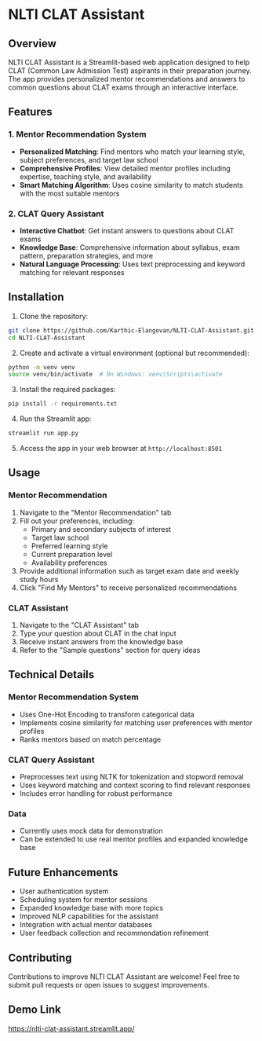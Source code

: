 # NLTI CLAT Assistant

## Overview
NLTI CLAT Assistant is a Streamlit-based web application designed to help CLAT (Common Law Admission Test) aspirants in their preparation journey. The app provides personalized mentor recommendations and answers to common questions about CLAT exams through an interactive interface.

## Features

### 1. Mentor Recommendation System
- **Personalized Matching**: Find mentors who match your learning style, subject preferences, and target law school
- **Comprehensive Profiles**: View detailed mentor profiles including expertise, teaching style, and availability
- **Smart Matching Algorithm**: Uses cosine similarity to match students with the most suitable mentors

### 2. CLAT Query Assistant
- **Interactive Chatbot**: Get instant answers to questions about CLAT exams
- **Knowledge Base**: Comprehensive information about syllabus, exam pattern, preparation strategies, and more
- **Natural Language Processing**: Uses text preprocessing and keyword matching for relevant responses


## Installation

1. Clone the repository:
```bash
git clone https://github.com/Karthic-Elangovan/NLTI-CLAT-Assistant.git
cd NLTI-CLAT-Assistant
```

2. Create and activate a virtual environment (optional but recommended):
```bash
python -m venv venv
source venv/bin/activate  # On Windows: venv\Scripts\activate
```

3. Install the required packages:
```bash
pip install -r requirements.txt
```

4. Run the Streamlit app:
```bash
streamlit run app.py
```

5. Access the app in your web browser at `http://localhost:8501`

## Usage

### Mentor Recommendation
1. Navigate to the "Mentor Recommendation" tab
2. Fill out your preferences, including:
   - Primary and secondary subjects of interest
   - Target law school
   - Preferred learning style
   - Current preparation level
   - Availability preferences
3. Provide additional information such as target exam date and weekly study hours
4. Click "Find My Mentors" to receive personalized recommendations

### CLAT Assistant
1. Navigate to the "CLAT Assistant" tab
2. Type your question about CLAT in the chat input
3. Receive instant answers from the knowledge base
4. Refer to the "Sample questions" section for query ideas

## Technical Details

### Mentor Recommendation System
- Uses One-Hot Encoding to transform categorical data
- Implements cosine similarity for matching user preferences with mentor profiles
- Ranks mentors based on match percentage

### CLAT Query Assistant
- Preprocesses text using NLTK for tokenization and stopword removal
- Uses keyword matching and context scoring to find relevant responses
- Includes error handling for robust performance

### Data
- Currently uses mock data for demonstration
- Can be extended to use real mentor profiles and expanded knowledge base

## Future Enhancements
- User authentication system
- Scheduling system for mentor sessions
- Expanded knowledge base with more topics
- Improved NLP capabilities for the assistant
- Integration with actual mentor databases
- User feedback collection and recommendation refinement

## Contributing
Contributions to improve NLTI CLAT Assistant are welcome! Feel free to submit pull requests or open issues to suggest improvements.

## Demo Link
https://nlti-clat-assistant.streamlit.app/
